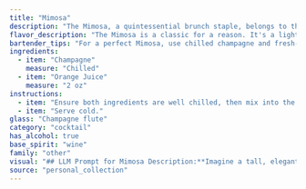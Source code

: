 ```yaml
---
title: "Mimosa"
description: "The Mimosa, a quintessential brunch staple, belongs to the **Fizz family**, characterized by the combination of sparkling wine and a citrus juice.  Its origins trace back to the late 19th century, likely originating in France, where it was initially called Buck's Fizz. "
flavor_description: "The Mimosa is a classic for a reason. It's a light and refreshing cocktail with a vibrant citrus flavor. The champagne provides a delicate effervescence and dry, yeasty notes, while the orange juice adds a burst of sweetness and tang. The combination is perfectly balanced, making it an ideal brunch or celebratory drink.  "
bartender_tips: "For a perfect Mimosa, use chilled champagne and fresh-squeezed orange juice.  A 1:1 ratio is classic, but adjust to your taste.  Gently pour the juice into the champagne to avoid excessive foaming.  Don't overfill the glass, leaving room for a garnish of orange peel or a fresh raspberry. "
ingredients:
  - item: "Champagne"
    measure: "Chilled"
  - item: "Orange Juice"
    measure: "2 oz"
instructions:
  - item: "Ensure both ingredients are well chilled, then mix into the glass."
  - item: "Serve cold."
glass: "Champagne flute"
category: "cocktail"
has_alcohol: true
base_spirit: "wine"
family: "other"
visual: "## LLM Prompt for Mimosa Description:**Imagine a tall, elegant champagne flute filled to the brim with a vibrant, effervescent concoction.  Describe the visual elements of this classic cocktail:*** **What color is the drink?**  Is it a pale, golden yellow, or a more vibrant, almost orange hue?* **How does the light interact with the drink?**  Does it sparkle and shimmer, reflecting the light in a myriad of tiny bubbles?* **What about the bubbles themselves?**  Are they fine and delicate, creating a constant stream of upward movement, or are they larger and more pronounced?* **Are there any layers or gradients in the drink?**  Does the orange juice blend seamlessly with the champagne, or are there distinct layers of color?* **What about the rim of the glass?**  Is it adorned with a sugared rim, or is it plain?* **What other visual details contribute to the overall impression of this drink?**  Is it a refreshing, summery delight, or does it exude a sophisticated, celebratory vibe?**Your goal is to paint a vivid picture of the Mimosa through words, capturing its essence and inviting the reader to imagine its delightful appearance.** "
source: "personal_collection"
---
```


